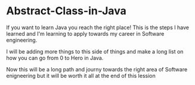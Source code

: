 # Abstract-Class-in-Java

If you want to learn Java you reach the right place! This is the steps I have learned and I'm learning to apply towards my career in Software engineering.

I will be adding more things to this side of things and make a long list on how you can go from 0 to Hero in Java.

Now this will be a long path and journy towards the right area of Software enigneering but it will be worth it all at the end of this lession 

